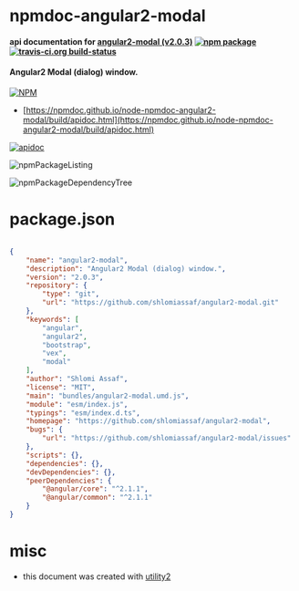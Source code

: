 # npmdoc-angular2-modal

#### api documentation for  [angular2-modal (v2.0.3)](https://github.com/shlomiassaf/angular2-modal)  [![npm package](https://img.shields.io/npm/v/npmdoc-angular2-modal.svg?style=flat-square)](https://www.npmjs.org/package/npmdoc-angular2-modal) [![travis-ci.org build-status](https://api.travis-ci.org/npmdoc/node-npmdoc-angular2-modal.svg)](https://travis-ci.org/npmdoc/node-npmdoc-angular2-modal)

#### Angular2 Modal (dialog) window.

[![NPM](https://nodei.co/npm/angular2-modal.png?downloads=true&downloadRank=true&stars=true)](https://www.npmjs.com/package/angular2-modal)

- [https://npmdoc.github.io/node-npmdoc-angular2-modal/build/apidoc.html](https://npmdoc.github.io/node-npmdoc-angular2-modal/build/apidoc.html)

[![apidoc](https://npmdoc.github.io/node-npmdoc-angular2-modal/build/screenCapture.buildCi.browser.%252Ftmp%252Fbuild%252Fapidoc.html.png)](https://npmdoc.github.io/node-npmdoc-angular2-modal/build/apidoc.html)

![npmPackageListing](https://npmdoc.github.io/node-npmdoc-angular2-modal/build/screenCapture.npmPackageListing.svg)

![npmPackageDependencyTree](https://npmdoc.github.io/node-npmdoc-angular2-modal/build/screenCapture.npmPackageDependencyTree.svg)



# package.json

```json

{
    "name": "angular2-modal",
    "description": "Angular2 Modal (dialog) window.",
    "version": "2.0.3",
    "repository": {
        "type": "git",
        "url": "https://github.com/shlomiassaf/angular2-modal.git"
    },
    "keywords": [
        "angular",
        "angular2",
        "bootstrap",
        "vex",
        "modal"
    ],
    "author": "Shlomi Assaf",
    "license": "MIT",
    "main": "bundles/angular2-modal.umd.js",
    "module": "esm/index.js",
    "typings": "esm/index.d.ts",
    "homepage": "https://github.com/shlomiassaf/angular2-modal",
    "bugs": {
        "url": "https://github.com/shlomiassaf/angular2-modal/issues"
    },
    "scripts": {},
    "dependencies": {},
    "devDependencies": {},
    "peerDependencies": {
        "@angular/core": "^2.1.1",
        "@angular/common": "^2.1.1"
    }
}
```



# misc
- this document was created with [utility2](https://github.com/kaizhu256/node-utility2)
